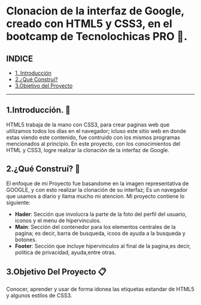 # Clonacion de la interfaz de Google, creado con HTML5 y CSS3, en el bootcamp de Tecnolochicas PRO 📁.

## INDICE

* [1. Introducción](#)
* [2.¿Qué Construí?](#)
* [3.Objetivo del Proyecto](#)

****

## 1.Introducción. 🔗
HTML5 trabaja de la mano con CSS3, para crear paginas web que utilizamos todos los días en el navegador; icluso este sitio web en donde estas viendo este contenido, fue contruido con los mismos programas mencionados al principio.
En este proyecto, con los conocimientos del HTML y CSS3, logre realizar la clonación de la interfaz de Google.

## 2.¿Qué Construí? 📲
El enfoque de mi Proyecto fue basandome en la imagen representativa de GOOGLE, y con esto realizar la clonación de su interfaz; Es un navegador que usamos a diario y llama mucho mi atencion.
Mi proyecto contiene lo siguiente:
* **Hader**: Sección que involucra la parte de la foto del perfil del usuario, iconos y el menu de hipervinculos.
* **Main**: Sección del contenedor para los elementos centrales de la pagina; es decir, barra de busqueda, icoos de ayuda a la busqueda y botones.
* **Footer**: Sección que incluye hipervinculos al final de la pagina,es decir, politica de privacidad, ayuda,entre otras.

## 3.Objetivo Del Proyecto 📋
Conocer, aprender y usar de forma idonea las etiquetas estandar de HTML5 y algunos estilos  de CSS3.

